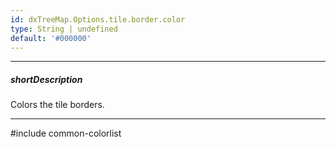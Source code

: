```yaml
---
id: dxTreeMap.Options.tile.border.color
type: String | undefined
default: '#000000'
---
```

---
##### shortDescription
Colors the tile borders.

---
#include common-colorlist